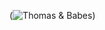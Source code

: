  (![Thomas & Babes](<img class="ji94ytn4 r9f5tntg d2edcug0" src="https://scontent-ort2-1.xx.fbcdn.net/v/t1.0-9/78959296_10206928241402635_7754988431352004608_n.jpg?_nc_cat=107&amp;_nc_sid=09cbfe&amp;_nc_ohc=XWx91hjJyEwAX-TKoAn&amp;_nc_ht=scontent-ort2-1.xx&amp;oh=30cb9af343b5a88b5c7ff1348cf1e28c&amp;oe=5F862331">))
